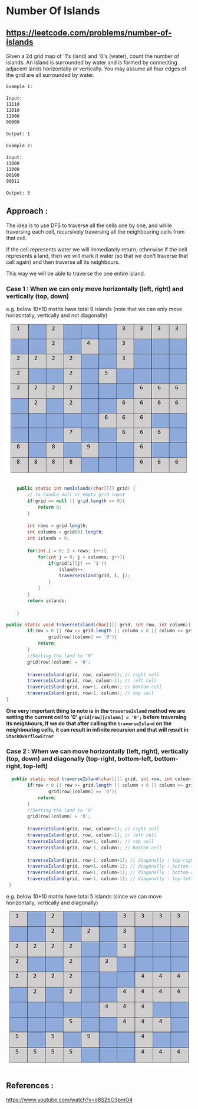# Number Of Islands 
## https://leetcode.com/problems/number-of-islands

Given a 2d grid map of '1's (land) and '0's (water), count the number of islands. An island is surrounded by water and is formed by connecting adjacent lands horizontally or vertically. You may assume all four edges of the grid are all surrounded by water.

```
Example 1:

Input:
11110
11010
11000
00000

Output: 1

Example 2:

Input:
11000
11000
00100
00011

Output: 3
```

## Approach :

The idea is to use DFS to traverse all the cells one by one, and while traversing each cell, recursively traversing all the neighbouring cells from that cell.

If the cell represents water we will immediately return; otherwise If the cell represents a land, then we will mark it water (so that we don't traverse that cell again) and then traverse all its neighbours.

This way we will be able to traverse the one entire island.

### Case 1 : When we can only move horizontally (left, right) and vertically (top, down)
e.g. below 10*10 matrix have total 9 islands (note that we can only move horizontally, vertically and not diagonally)
![When we can move to only right left](right-left-top-down.PNG?raw=true "Title")

```java
    public static int numIslands(char[][] grid) {
        // To handle null or empty grid input
        if(grid == null || grid.length == 0){
            return 0;
        }
        
        int rows = grid.length;
        int columns = grid[0].length;
        int islands = 0;
        
        for(int i = 0; i < rows; i++){
            for(int j = 0; j < columns; j++){
                if(grid[i][j] == '1'){
                    islands++;
                    traverseIsland(grid, i, j);
                }
            }
        }
        return islands;
        
    }
```

```java
public static void traverseIsland(char[][] grid, int row, int column){
        if(row < 0 || row >= grid.length || column < 0 || column >= grid[0].length ||
                grid[row][column] == '0'){
            return;
        }
        //Setting the land to '0'
        grid[row][column] = '0';
    
        traverseIsland(grid, row, column+1); // right cell
        traverseIsland(grid, row, column-1); // left cell
        traverseIsland(grid, row+1, column); // bottom cell
        traverseIsland(grid, row-1, column); // top cell
}
```


**One very important thing to note is in the `traverseIsland` method we are setting the current cell to '0' 
`grid[row][column] = '0';` before traversing its neighbours, If we do that after calling the `traverseIsland` on the neighbouring cells, it can result in infinite recursion and that will result in `StackOverflowError`**


### Case 2 : When we can move horizontally (left, right), vertically (top, down) and diagonally (top-right, bottom-left, bottom-right, top-left)

```java
  public static void traverseIsland(char[][] grid, int row, int column){
        if(row < 0 || row >= grid.length || column < 0 || column >= grid[0].length ||
                grid[row][column] == '0'){
            return;
        }
        //Setting the land to '0'
        grid[row][column] = '0';
    
        traverseIsland(grid, row, column+1); // right cell
        traverseIsland(grid, row, column-1); // left cell
        traverseIsland(grid, row+1, column); // top cell
        traverseIsland(grid, row-1, column); // bottom cell
        
        traverseIsland(grid, row-1, column+1); // diagonally : top-right cell
        traverseIsland(grid, row+1, column-1); // diagonally : bottom-left cell
        traverseIsland(grid, row+1, column+1); // diagonally : bottom-right cell
        traverseIsland(grid, row-1, column-1); // diagonally : top-left cell
 }
```
e.g. below 10*10 matrix have total 5 islands (since we can move horizontally, vertically and diagonally)
![When we can move horizontally, vertically and diagonally](right-left-top-down-diagonal.PNG?raw=true "Title")


## References :
https://www.youtube.com/watch?v=o8S2bO3pmO4
